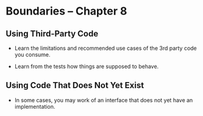 # Boundaries – Chapter 8

## Using Third-Party Code

* Learn the limitations and recommended use cases of the 3rd party code you consume.

* Learn from the tests how things are supposed to behave.

## Using Code That Does Not Yet Exist

* In some cases, you may work of an interface that does not yet have an implementation.
